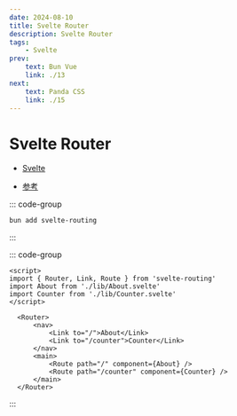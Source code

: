 ```yaml
---
date: 2024-08-10
title: Svelte Router
description: Svelte Router
tags: 
    - Svelte
prev:
    text: Bun Vue
    link: ./13
next:
    text: Panda CSS
    link: ./15
---
```


# Svelte Router

* [Svelte](https://svelte.jp/)

* [参考](https://qiita.com/k_rana/items/092957035bb75ef00210)

::: code-group
```sh [bun]
bun add svelte-routing
```
:::

::: code-group
```svelte [svelte]
<script>
import { Router, Link, Route } from 'svelte-routing'
import About from './lib/About.svelte'
import Counter from './lib/Counter.svelte'
</script>
  
  <Router>
      <nav>
          <Link to="/">About</Link>
          <Link to="/counter">Counter</Link>
      </nav>
      <main>
          <Route path="/" component={About} />
          <Route path="/counter" component={Counter} />
      </main>
  </Router>
```
:::